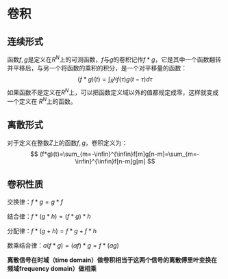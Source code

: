 # 卷积

## 连续形式

函数$f,g$是定义在$R^N$上的可测函数，$f$与$g$的卷积记作$f*g$，它是其中一个函数翻转并平移后，与另一个将函数的乘积的积分，是一个对平移量的函数：
$$
(f*g)(t)=\int_{R^N}f(\tau)g(t-\tau)d\tau
$$
如果函数不是定义在$R^N$上，可以把函数定义域以外的值都规定成零，这样就变成一个定义在 $R^N$上的函数。

## 离散形式

对于定义在整数$Z$上的函数$f,g$，卷积定义为：
$$
(f*g)(t)=\sum_{m=-\infin}^{\infin}f[m]g[n-m]=\sum_{m=-\infin}^{\infin}f[n-m]g[m]
$$

## 卷积性质

交换律：$f*g=g*f$

结合律：$f*(g*h)=(f*g)*h$

分配律：$f*(g+h)=f*g+f*h$

数乘结合律：$a(f*g)=(af)*g=f*(ag)$

**离散信号在时域（time domain）做卷积相当于这两个信号的离散傅里叶变换在频域frequency domain）做相乘**



